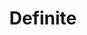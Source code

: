---
linkedin: https://linkedin.com/company/definite-app
logohandle: definiteapp
sort: definite
title: Definite
twitter: https://x.com/definiteapp
website: https://www.definite.app/
---